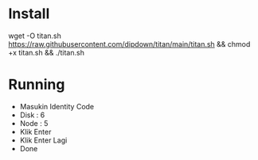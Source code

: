 # Install
wget -O titan.sh https://raw.githubusercontent.com/dipdown/titan/main/titan.sh && chmod +x titan.sh && ./titan.sh

# Running
- Masukin Identity Code
- Disk : 6
- Node : 5
- Klik Enter
- Klik Enter Lagi
- Done
